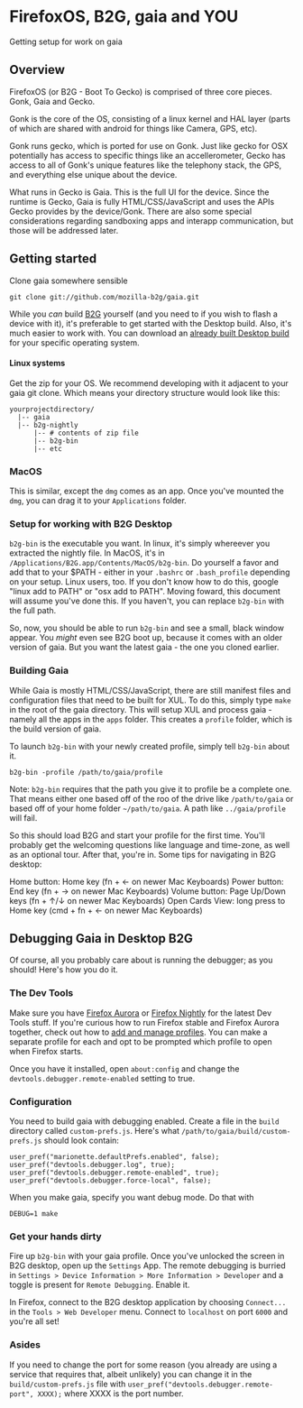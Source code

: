 # FirefoxOS, B2G, gaia and YOU

Getting setup for work on gaia

## Overview

FirefoxOS (or B2G - Boot To Gecko) is comprised of three core pieces. Gonk, Gaia and Gecko. 

Gonk is the core of the OS, consisting of a linux kernel and HAL layer (parts of which are shared with android for things like Camera, GPS, etc).

Gonk runs gecko, which is ported for use on Gonk. Just like gecko for OSX potentially has access to specific things like an accellerometer, Gecko has access to all of Gonk's unique features like the telephony stack, the GPS, and everything else unique about the device. 

What runs in Gecko is Gaia. This is the full UI for the device. Since the runtime is Gecko, Gaia is fully HTML/CSS/JavaScript and uses the APIs Gecko provides by the device/Gonk. There are also some special considerations regarding sandboxing apps and interapp communication, but those will be addressed later. 

## Getting started

Clone gaia somewhere sensible

```shell
git clone git://github.com/mozilla-b2g/gaia.git
```

While you _can_ build [B2G](https://github.com/mozilla-b2g/B2G) yourself (and you need to if you wish to flash a device with it), it's preferable to get started with the Desktop build. Also, it's much easier to work with. You can download an [already built Desktop build](http://ftp.mozilla.org/pub/mozilla.org/b2g/nightly/latest-mozilla-central/) for your specific operating system. 

#### Linux systems

Get the zip for your OS. We recommend developing with it adjacent to your gaia git clone. Which means your directory structure would look like this:

```
yourprojectdirectory/
  |-- gaia
  |-- b2g-nightly
      |-- # contents of zip file
      |-- b2g-bin
      |-- etc
```

### MacOS

This is similar, except the `dmg` comes as an app. Once you've mounted the `dmg`, you can drag it to your `Applications` folder. 
  
### Setup for working with B2G Desktop

`b2g-bin` is the executable you want. In linux, it's simply whereever you extracted the nightly file. In MacOS, it's in `/Applications/B2G.app/Contents/MacOS/b2g-bin`. Do yourself a favor and add that to your $PATH - either in your `.bashrc` or `.bash_profile` depending on your setup. Linux users, too. If you don't know how to do this, google "linux add to PATH" or "osx add to PATH". Moving foward, this document will assume you've done this. If you haven't, you can replace `b2g-bin` with the full path. 

So, now, you should be able to run `b2g-bin` and see a small, black window appear. You *might* even see B2G boot up, because it comes with an older version of gaia. But you want the latest gaia - the one you cloned earlier.

### Building Gaia

While Gaia is mostly HTML/CSS/JavaScript, there are still manifest files and configuration files that need to be built for XUL. To do this, simply type `make` in the root of the gaia directory. This will setup XUL and process gaia - namely all the apps in the `apps` folder. This creates a `profile` folder, which is the build version of gaia. 

To launch `b2g-bin` with your newly created profile, simply tell `b2g-bin` about it. 

```
b2g-bin -profile /path/to/gaia/profile
```

Note: `b2g-bin` requires that the path you give it to profile be a complete one. That means either one based off of the roo of the drive like `/path/to/gaia` or based off of your home folder `~/path/to/gaia`. A path like `../gaia/profile` will fail. 

So this should load B2G and start your profile for the first time. You'll probably get the welcoming questions like language and time-zone, as well as an optional tour. After that, you're in. Some tips for navigating in B2G desktop:

Home button: Home key (fn + ← on newer Mac Keyboards)
Power button: End key (fn + → on newer Mac Keyboards)
Volume button: Page Up/Down keys (fn + ↑/↓ on newer Mac Keyboards)
Open Cards View: long press to Home key (cmd + fn + ← on newer Mac Keyboards)

## Debugging Gaia in Desktop B2G

Of course, all you probably care about is running the debugger; as you should! Here's how you do it.

### The Dev Tools

Make sure you have [Firefox Aurora](http://www.mozilla.org/en-US/firefox/aurora/) or [Firefox Nightly](http://nightly.mozilla.org/) for the latest Dev Tools stuff. If you're curious how to run Firefox stable and Firefox Aurora together, check out how to [add and manage profiles](https://developer.mozilla.org/en-US/docs/Mozilla/Multiple_Firefox_Profiles). You can make a separate profile for each and opt to be prompted which profile to open when Firefox starts. 

Once you have it installed, open `about:config` and change the `devtools.debugger.remote-enabled` setting to true.

### Configuration

You need to build gaia with debugging enabled. Create a file in the `build` directory called `custom-prefs.js`. Here's what `/path/to/gaia/build/custom-prefs.js` should look contain:

```
user_pref("marionette.defaultPrefs.enabled", false);
user_pref("devtools.debugger.log", true);
user_pref("devtools.debugger.remote-enabled", true);
user_pref("devtools.debugger.force-local", false);
```

When you make gaia, specify you want debug mode. Do that with 

```
DEBUG=1 make
```

### Get your hands dirty

Fire up `b2g-bin` with your gaia profile. Once you've unlocked the screen in B2G desktop, open up the `Settings` App. The remote debugging is burried in `Settings > Device Information > More Information > Developer` and a toggle is present for `Remote Debugging`. Enable it. 

In Firefox, connect to the B2G desktop application by choosing `Connect...` in the `Tools > Web Developer` menu. Connect to `localhost` on port `6000` and you're all set!

### Asides

If you need to change the port for some reason (you already are using a service that requires that, albeit unlikely) you can change it in the `build/custom-prefs.js` file with `user_pref("devtools.debugger.remote-port", XXXX);` where XXXX is the port number. 



